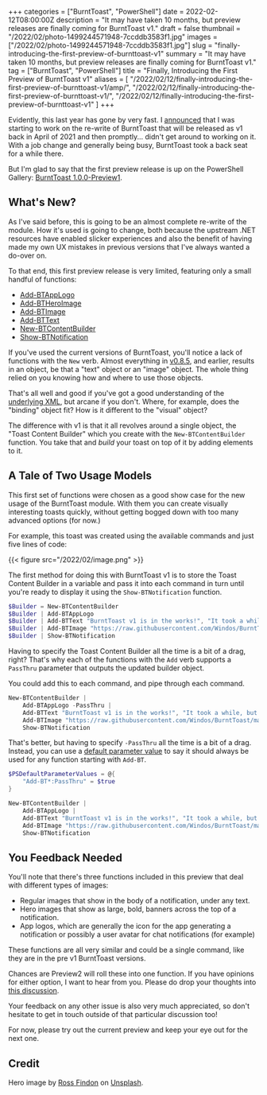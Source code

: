 +++
categories = ["BurntToast", "PowerShell"]
date = 2022-02-12T08:00:00Z
description = "It may have taken 10 months, but preview releases are finally coming for BurntToast v1."
draft = false
thumbnail = "/2022/02/photo-1499244571948-7ccddb3583f1.jpg"
images = ["/2022/02/photo-1499244571948-7ccddb3583f1.jpg"]
slug = "finally-introducing-the-first-preview-of-burnttoast-v1"
summary = "It may have taken 10 months, but preview releases are finally coming for BurntToast v1."
tag = ["BurntToast", "PowerShell"]
title = "Finally, Introducing the First Preview of BurntToast v1"
aliases = [
    "/2022/02/12/finally-introducing-the-first-preview-of-burnttoast-v1/amp/",
    "/2022/02/12/finally-introducing-the-first-preview-of-burnttoast-v1/",
    "/2022/02/12/finally-introducing-the-first-preview-of-burnttoast-v1"
]
+++

Evidently, this last year has gone by very fast. I [announced](https://toastit.dev/2021/04/20/road-to-burnttoast-v1-1/) that I was starting to work on the re-write of BurntToast that will be released as v1 back in April of 2021 and then promptly... didn't get around to working on it. With a job change and generally being busy, BurntToast took a back seat for a while there.

But I'm glad to say that the first preview release is up on the PowerShell Gallery: [BurntToast 1.0.0-Preview1](https://www.powershellgallery.com/packages/BurntToast/1.0.0-Preview1).

## What's New?

As I've said before, this is going to be an almost complete re-write of the module. How it's used is going to change, both because the upstream .NET resources have enabled slicker experiences and also the benefit of having made my own UX mistakes in previous versions that I've always wanted a do-over on.

To that end, this first preview release is very limited, featuring only a small handful of functions:

* [Add-BTAppLogo](https://docs.toastit.dev/commands/add-btapplogo)
* [Add-BTHeroImage](https://docs.toastit.dev/commands/add-btheroimage)
* [Add-BTImage](https://docs.toastit.dev/commands/add-btimage)
* [Add-BTText](https://docs.toastit.dev/commands/add-bttext)
* [New-BTContentBuilder](https://docs.toastit.dev/commands/new-btcontentbuilder)
* [Show-BTNotification](https://docs.toastit.dev/commands/show-btnotification)

If you've used the current versions of BurntToast, you'll notice a lack of functions with the `New` verb. Almost everything in [v0.8.5](https://www.powershellgallery.com/packages/BurntToast/0.8.5), and earlier, results in an object, be that a "text" object or an "image" object. The whole thing relied on you knowing how and where to use those objects.

That's all well and good if you've got a good understanding of the [underlying XML](https://toastit.dev/2020/07/29/anatomy-of-toast/), but arcane if you don't. Where, for example, does the "binding" object fit? How is it different to the "visual" object?

The difference with v1 is that it all revolves around a single object, the "Toast Content Builder" which you create with the `New-BTContentBuilder` function. You take that and _build_ your toast on top of it by adding elements to it.

## A Tale of Two Usage Models

This first set of functions were chosen as a good show case for the new usage of the BurntToast module. With them you can create visually interesting toasts quickly, without getting bogged down with too many advanced options (for now.)

For example, this toast was created using the available commands and just five lines of code:

{{< figure src="/2022/02/image.png" >}}

The first method for doing this with BurntToast v1 is to store the Toast Content Builder in a variable and pass it into each command in turn until you're ready to display it using the `Show-BTNotification` function.

```powershell
$Builder = New-BTContentBuilder
$Builder | Add-BTAppLogo
$Builder | Add-BTText "BurntToast v1 is in the works!", "It took a while, but progress is being made"
$Builder | Add-BTImage "https://raw.githubusercontent.com/Windos/BurntToast/main/Media/BurntToast-Wide.png"
$Builder | Show-BTNotification
```

Having to specify the Toast Content Builder all the time is a bit of a drag, right? That's why each of the functions with the `Add` verb supports a `PassThru` parameter that outputs the updated builder object.

You could add this to each command, and pipe through each command.

```powershell
New-BTContentBuilder |
    Add-BTAppLogo -PassThru |
    Add-BTText "BurntToast v1 is in the works!", "It took a while, but progress is being made" -PassThru |
    Add-BTImage "https://raw.githubusercontent.com/Windos/BurntToast/main/Media/BurntToast-Wide.png" -PassThru |
    Show-BTNotification
```

That's better, but having to specify `-PassThru` all the time is a bit of a drag. Instead, you can use a [default parameter value](https://docs.microsoft.com/en-us/powershell/module/microsoft.powershell.core/about/about_parameters_default_values) to say it should always be used for any function starting with `Add-BT`.

```powershell
$PSDefaultParameterValues = @{
    "Add-BT*:PassThru" = $true
}

New-BTContentBuilder |
    Add-BTAppLogo |
    Add-BTText "BurntToast v1 is in the works!", "It took a while, but progress is being made" |
    Add-BTImage "https://raw.githubusercontent.com/Windos/BurntToast/main/Media/BurntToast-Wide.png" |
    Show-BTNotification
```

## You Feedback Needed

You'll note that there's three functions included in this preview that deal with different types of images:

* Regular images that show in the body of a notification, under any text.
* Hero images that show as large, bold, banners across the top of a notification.
* App logos, which are generally the icon for the app generating a notification or possibly a user avatar for chat notifications (for example)

These functions are all very similar and could be a single command, like they are in the pre v1 BurntToast versions.

Chances are Preview2 will roll these into one function. If you have opinions for either option, I want to hear from you. Please do drop your thoughts into [this discussion](https://github.com/Windos/BurntToast/discussions/192).

Your feedback on any other issue is also very much appreciated, so don't hesitate to get in touch outside of that particular discussion too!

For now, please try out the current preview and keep your eye out for the next one.

## Credit

Hero image by [Ross Findon](https://unsplash.com/@rossf) on [Unsplash](https://unsplash.com/photos/mG28olYFgHI).
